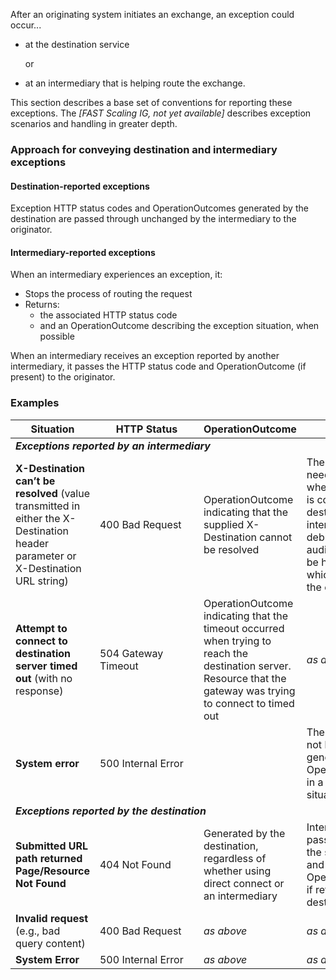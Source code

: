After an originating system initiates an exchange, an exception could occur...

- at the destination service

  or 

- at an intermediary that is helping route the exchange.

This section describes a base set of conventions for reporting these exceptions. The *[FAST Scaling IG, not yet available]* describes exception scenarios and handling in greater depth.

<p></p>

### Approach for conveying destination and intermediary exceptions

#### Destination-reported exceptions

Exception HTTP status codes and OperationOutcomes generated by the destination are passed through unchanged by the intermediary to the originator.

<p></p>

#### Intermediary-reported exceptions

When an intermediary experiences an exception, it:

- Stops the process of routing the request 
- Returns:
  - the associated HTTP status code
  - and an OperationOutcome describing the exception situation, when possible

<p></p>

When an intermediary receives an exception reported by another intermediary, it passes the HTTP status code and OperationOutcome (if present) to the originator.

<p></p>

### Examples

<table class="grid">
  <thead>
    <tr>
      <th>Situation</th>
      <th style="min-width:150px">HTTP Status</th>
      <th>OperationOutcome</th>
      <th>Notes</th>
    </tr>
  </thead>
  <tbody>
    <tr>
      <td colspan="4"><strong><em>Exceptions reported by an intermediary</em></strong></td>
    </tr>
    <tr>
      <td><b>X-Destination can’t be resolved</b> (value transmitted in either the X-Destination header parameter or X-Destination URL string)</td>
      <td>400 Bad Request</td>
      <td>OperationOutcome indicating that the supplied X-Destination cannot be resolved</td>
      <td>The originator needs to know whether the error is coming from a destination or intermediary. For debugging, auditing, it would be helpful to know which party raised the error
</td>
    </tr>
    <tr>
      <td><b>Attempt to connect to destination server timed out</b> (with no response)</td>
      <td>504 Gateway Timeout</td>
      <td>OperationOutcome indicating that the timeout occurred when trying to reach the destination server. Resource that the gateway was trying to connect to timed out</td>
        <td><i>as above</i></td>
    </tr>
    <tr>
      <td><b>System error</b></td>
      <td>500 Internal Error</td>
      <td></td>
      <td>The server may not be able to generate an OperationOutcome in a system error situation</td>
    </tr>
    <tr>
      <td colspan="4"><strong><em>Exceptions reported by the destination</em></strong></td>     
    </tr>
    <tr>
      <td><b>Submitted URL path returned Page/Resource Not Found</b></td>
      <td>404 Not Found</td>
      <td>Generated by the destination, regardless of whether using direct connect or an intermediary</td>
      <td>Intermediary passes through the status code and OperationOutcome if returned by the destination</td>
    </tr>
    <tr>
      <td><b>Invalid request</b> (e.g., bad query content)</td>
      <td>400 Bad Request</td>
      <td><i>as above</i></td>
      <td><i>as above</i></td>
    </tr>
    <tr>
      <td><b>System Error</b></td>
      <td>500 Internal Error</td>
      <td><i>as above</i></td>
      <td><i>as above</i></td>
    </tr>
  </tbody>
</table>

<p></p>

<br/>